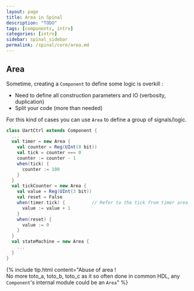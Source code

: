 ```yaml
---
layout: page
title: Area in Spinal
description: "TODO"
tags: [components, intro]
categories: [intro]
sidebar: spinal_sidebar
permalink: /spinal/core/area.md
---
```



## Area
Sometime, creating a `Component` to define some logic is overkill :

- Need to define all construction parameters and IO (verbosity, duplication)
- Split your code (more than needed)

For this kind of cases you can use `Area` to define a group of signals/logic.

```scala
class UartCtrl extends Component {
  ...
  val timer = new Area {
    val counter = Reg(UInt(8 bit))
    val tick = counter === 0
    counter := counter - 1
    when(tick) {
      counter := 100
    }
  }
  val tickCounter = new Area {
    val value = Reg(UInt(3 bit))
    val reset = False
    when(timer.tick) {          // Refer to the tick from timer area
      value := value + 1
    }
    when(reset) {
      value := 0
    }
  }
  val stateMachine = new Area {
    ...
  }
}
```


{% include tip.html content="Abuse of area !<br> No more toto_a, toto_b, toto_c as it so often done in common HDL, any `Component`'s internal module could be an `Area`" %}
